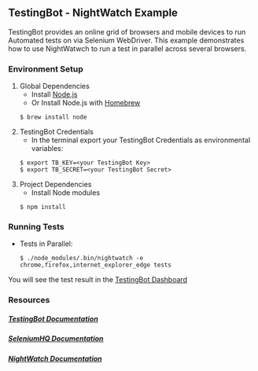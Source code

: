 ## TestingBot - NightWatch Example

TestingBot provides an online grid of browsers and mobile devices to run Automated tests on via Selenium WebDriver.
This example demonstrates how to use NightWatwch to run a test in parallel across several browsers.

### Environment Setup

1. Global Dependencies
    * Install [Node.js](https://nodejs.org/en/)
    * Or Install Node.js with [Homebrew](http://brew.sh/)
    ```
    $ brew install node
    ```
2. TestingBot Credentials
    * In the terminal export your TestingBot Credentials as environmental variables:
    ```
    $ export TB_KEY=<your TestingBot Key>
    $ export TB_SECRET=<your TestingBot Secret>
    ```
3. Project Dependencies
    * Install Node modules
    ```
    $ npm install
    ```



### Running Tests

* Tests in Parallel:
    ```
    $ ./node_modules/.bin/nightwatch -e chrome,firefox,internet_explorer_edge tests
    ```

You will see the test result in the [TestingBot Dashboard](https://testingbot.com/members/)

### Resources
##### [TestingBot Documentation](https://testingbot.com/support/getting-started/nightwatch.html)

##### [SeleniumHQ Documentation](http://www.seleniumhq.org/docs/)

##### [NightWatch Documentation](http://nightwatchjs.org/)